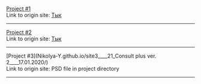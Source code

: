 [Project #1](Nikolya-Y.github.io/site1____baroque-2/) <br>
Link to origin site: [Тык](http://demo2.drfuri.com/baroque2/)

<hr>


[Project #2](Nikolya-Y.github.io/site2____KloE/) <br>
Link to origin site: [Тык](https://kloe.qodeinteractive.com/shop-home/)

<hr>


[Project #3](Nikolya-Y.github.io/site3____21_Consult plus ver. 2____17.01.2020/) <br>
Link to origin site: PSD file in project directory

<hr>

